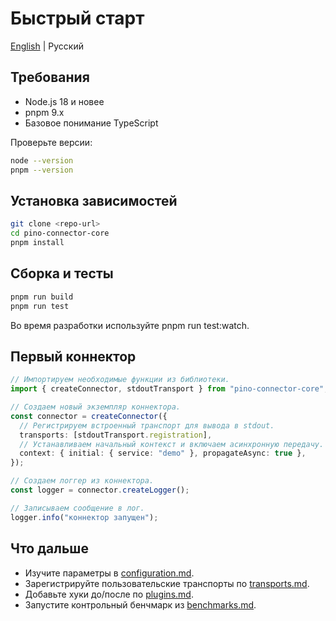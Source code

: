 # Быстрый старт

[English](../en/getting-started.md) | Русский

## Требования

- Node.js 18 и новее
- pnpm 9.x
- Базовое понимание TypeScript

Проверьте версии:

```bash
node --version
pnpm --version
```

## Установка зависимостей

```bash
git clone <repo-url>
cd pino-connector-core
pnpm install
```

## Сборка и тесты

```bash
pnpm run build
pnpm run test
```

Во время разработки используйте pnpm run test:watch.

## Первый коннектор

```ts
// Импортируем необходимые функции из библиотеки.
import { createConnector, stdoutTransport } from "pino-connector-core";

// Создаем новый экземпляр коннектора.
const connector = createConnector({
  // Регистрируем встроенный транспорт для вывода в stdout.
  transports: [stdoutTransport.registration],
  // Устанавливаем начальный контекст и включаем асинхронную передачу.
  context: { initial: { service: "demo" }, propagateAsync: true },
});

// Создаем логгер из коннектора.
const logger = connector.createLogger();

// Записываем сообщение в лог.
logger.info("коннектор запущен");
```

## Что дальше

- Изучите параметры в [configuration.md](configuration.md).
- Зарегистрируйте пользовательские транспорты по [transports.md](transports.md).
- Добавьте хуки до/после по [plugins.md](plugins.md).
- Запустите контрольный бенчмарк из [benchmarks.md](benchmarks.md).
